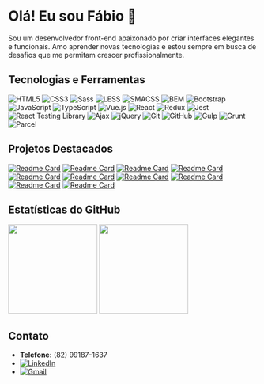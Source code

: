 # Olá! Eu sou Fábio 👋

Sou um desenvolvedor front-end apaixonado por criar interfaces elegantes e funcionais. Amo aprender novas tecnologias e estou sempre em busca de desafios que me permitam crescer profissionalmente.

## Tecnologias e Ferramentas

![HTML5](https://img.shields.io/badge/-HTML5-E34F26?style=flat&logo=html5&logoColor=white)
![CSS3](https://img.shields.io/badge/-CSS3-1572B6?style=flat&logo=css3&logoColor=white)
![Sass](https://img.shields.io/badge/-Sass-CC6699?style=flat&logo=sass&logoColor=white)
![LESS](https://img.shields.io/badge/-LESS-1D365D?style=flat&logo=less&logoColor=white)
![SMACSS](https://img.shields.io/badge/-SMACSS-1F77B4?style=flat&logo=smacss&logoColor=white)
![BEM](https://img.shields.io/badge/-BEM-61DAFB?style=flat&logo=bem&logoColor=white)
![Bootstrap](https://img.shields.io/badge/-Bootstrap-563D7C?style=flat&logo=bootstrap&logoColor=white)
![JavaScript](https://img.shields.io/badge/-JavaScript-F7DF1E?style=flat&logo=javascript&logoColor=black)
![TypeScript](https://img.shields.io/badge/-TypeScript-007ACC?style=flat&logo=typescript&logoColor=white)
![Vue.js](https://img.shields.io/badge/-Vue.js-4FC08D?style=flat&logo=vue.js&logoColor=white)
![React](https://img.shields.io/badge/-React-61DAFB?style=flat&logo=react&logoColor=white)
![Redux](https://img.shields.io/badge/-Redux-764ABC?style=flat&logo=redux&logoColor=white)
![Jest](https://img.shields.io/badge/-Jest-C21325?style=flat&logo=jest&logoColor=white)
![React Testing Library](https://img.shields.io/badge/-React%20Testing%20Library-E33332?style=flat&logo=testing-library&logoColor=white)
![Ajax](https://img.shields.io/badge/-Ajax-003B57?style=flat&logo=ajax&logoColor=white)
![jQuery](https://img.shields.io/badge/-jQuery-0769AD?style=flat&logo=jquery&logoColor=white)
![Git](https://img.shields.io/badge/-Git-F05032?style=flat&logo=git&logoColor=white)
![GitHub](https://img.shields.io/badge/-GitHub-181717?style=flat&logo=github&logoColor=white)
![Gulp](https://img.shields.io/badge/-Gulp-CF4647?style=flat&logo=gulp&logoColor=white)
![Grunt](https://img.shields.io/badge/-Grunt-FBAA28?style=flat&logo=grunt&logoColor=white)
![Parcel](https://img.shields.io/badge/-Parcel-BDB76B?style=flat&logo=parcel&logoColor=white)

## Projetos Destacados

[![Readme Card](https://github-readme-stats.vercel.app/api/pin/?username=FabioMedeiros1000&repo=agenda-contatos-react&show_icons=true&bg_color=edebe6&title_color=d3643b&text_color=403b33&icon_color=d3643b&cache_seconds=86400)](https://github.com/FabioMedeiros1000/agenda-contatos-react)
[![Readme Card](https://github-readme-stats.vercel.app/api/pin/?username=FabioMedeiros1000&repo=todo-react&show_icons=true&bg_color=edebe6&title_color=d3643b&text_color=403b33&icon_color=d3643b&cache_seconds=86400)](https://github.com/FabioMedeiros1000/todo-react)
[![Readme Card](https://github-readme-stats.vercel.app/api/pin/?username=FabioMedeiros1000&repo=todo-vue&show_icons=true&bg_color=edebe6&title_color=d3643b&text_color=403b33&icon_color=d3643b&cache_seconds=86400)](https://github.com/FabioMedeiros1000/todo-vue)
[![Readme Card](https://github-readme-stats.vercel.app/api/pin/?username=FabioMedeiros1000&repo=calculadora-imc&show_icons=true&bg_color=edebe6&title_color=d3643b&text_color=403b33&icon_color=d3643b&cache_seconds=86400)](https://github.com/FabioMedeiros1000/calculadora-imc)
[![Readme Card](https://github-readme-stats.vercel.app/api/pin/?username=FabioMedeiros1000&repo=calculadora-simples&show_icons=true&bg_color=edebe6&title_color=d3643b&text_color=403b33&icon_color=d3643b&cache_seconds=86400)](https://github.com/FabioMedeiros1000/calculadora-simples)
[![Readme Card](https://github-readme-stats.vercel.app/api/pin/?username=FabioMedeiros1000&repo=clone_disneyplus&show_icons=true&bg_color=edebe6&title_color=d3643b&text_color=403b33&icon_color=d3643b&cache_seconds=86400)](https://github.com/FabioMedeiros1000/clone_disneyplus)
[![Readme Card](https://github-readme-stats.vercel.app/api/pin/?username=FabioMedeiros1000&repo=desafio-alura-gemini-quiz&show_icons=true&bg_color=edebe6&title_color=d3643b&text_color=403b33&icon_color=d3643b&cache_seconds=86400)](https://github.com/FabioMedeiros1000/desafio-alura-gemini-quiz)
[![Readme Card](https://github-readme-stats.vercel.app/api/pin/?username=FabioMedeiros1000&repo=filmeflix-homem-aranha&show_icons=true&bg_color=edebe6&title_color=d3643b&text_color=403b33&icon_color=d3643b&cache_seconds=86400)](https://github.com/FabioMedeiros1000/filmeflix-homem-aranha)
[![Readme Card](https://github-readme-stats.vercel.app/api/pin/?username=FabioMedeiros1000&repo=techbooks&show_icons=true&bg_color=edebe6&title_color=d3643b&text_color=403b33&icon_color=d3643b&cache_seconds=86400)](https://github.com/FabioMedeiros1000/techbooks)
[![Readme Card](https://github-readme-stats.vercel.app/api/pin/?username=FabioMedeiros1000&repo=loja-arduino&show_icons=true&bg_color=edebe6&title_color=d3643b&text_color=403b33&icon_color=d3643b&cache_seconds=86400)](https://github.com/FabioMedeiros1000/loja-arduino) 


## Estatísticas do GitHub

<div>
  <img style="height: 180px" src="https://github-readme-stats.vercel.app/api?username=FabioMedeiros1000&show_icons=true&bg_color=edebe6&title_color=d3643b&text_color=403b33&icon_color=d3643b" />
  <img style="height: 180px" src="https://github-readme-stats.vercel.app/api/top-langs/?username=FabioMedeiros1000&layout=compact&bg_color=edebe6&title_color=d3643b&text_color=403b33&icon_color=d3643b" />
</div>

## Contato

- **Telefone:** (82) 99187-1637
- [![LinkedIn](https://img.shields.io/badge/LinkedIn-0077B5?style=for-the-badge&logo=linkedin&logoColor=white)](https://www.linkedin.com/in/fab-leandro/)
- [![Gmail](https://img.shields.io/badge/Gmail-D14836?style=for-the-badge&logo=gmail&logoColor=white)](mailto:fabio.leandro.medeiros@gmail.com)





